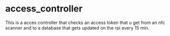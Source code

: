 # access_controller

This is a acces controller that checks an access token that u get from an nfc scanner and to a database that gets updated on the rpi every 15 min.
